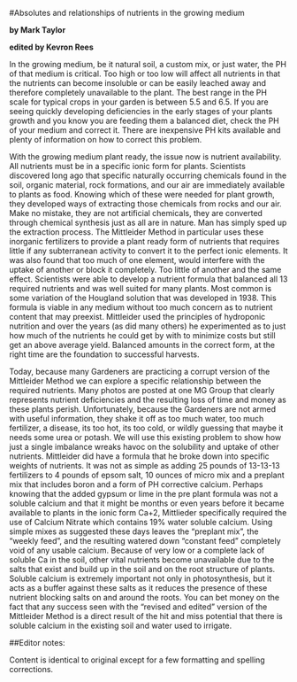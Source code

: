 
#Absolutes and relationships of nutrients in the growing medium

**by Mark Taylor**

**edited by Kevron Rees**

In the growing medium, be it natural soil, a custom mix, or just water, the PH of that medium is critical.  Too high or too low will affect all nutrients in that the nutrients can become insoluble or can be easily leached away and therefore completely unavailable to the plant. The best range in the PH scale for typical crops in your garden is between 5.5 and 6.5. If you are seeing quickly developing deficiencies in the early stages of your plants growth and you know you are feeding them a balanced diet, check the PH of your medium and correct it. There are inexpensive PH kits available and plenty of information on how to correct this problem.

With the growing medium plant ready, the issue now is nutrient availability. All nutrients must be in a specific ionic form for plants. Scientists discovered long ago that specific naturally occurring chemicals found in the soil, organic material, rock formations, and our air are immediately available to plants as food. Knowing which of these were needed for plant growth, they developed ways of extracting those chemicals from rocks and our air. Make no mistake, they are not artificial chemicals, they are converted through chemical synthesis just as all are in nature. Man has simply sped up the extraction process. The Mittleider Method in particular uses these inorganic fertilizers to provide a plant ready form of nutrients that requires little if any subterranean activity to convert it to the perfect ionic elements. It was also found that too much of one element, would interfere with the uptake of another or block it completely. Too little of another and the same effect. Scientists were able to develop a nutrient formula that balanced all 13 required nutrients and was well suited for many plants. Most common is some variation of the Hougland solution that was developed in 1938. This formula is viable in any medium without too much concern as to nutrient content that may preexist. Mittleider used the principles of hydroponic nutrition and over the years (as did many others) he experimented as to just how much of the nutrients he could get by with to minimize costs but still get an above average yield. Balanced amounts in the correct form, at the right time are the foundation to successful harvests. 

Today, because many Gardeners are practicing a corrupt version of the Mittleider Method we can explore a specific relationship between the required nutrients. Many photos are posted at one MG Group that clearly represents nutrient deficiencies and the resulting loss of time and money as these plants perish. Unfortunately, because the Gardeners are not armed with useful information, they shake it off as too much water, too much fertilizer, a disease, its too hot, its too cold, or wildly guessing that maybe it needs some urea or potash. We will use this existing problem to show how just a single imbalance wreaks havoc on the solubility and uptake of other nutrients. Mittleider did have a formula that he broke down into specific weights of nutrients. It was not as simple as adding 25 pounds of 13-13-13 fertilizers to 4 pounds of epsom salt, 10 ounces of micro mix and a preplant mix that includes boron and a form of PH corrective calcium. Perhaps knowing that the added gypsum or lime in the pre plant formula was not a soluble calcium and that it might be months or even years before it became available to plants in the ionic form Ca+2, Mittlieder specifically required the use of Calcium Nitrate which contains 19% water soluble calcium. Using simple mixes as suggested these days leaves the “preplant mix”, the “weekly feed”, and the resulting watered down “constant feed” completely void of any usable calcium. Because of very low or a complete lack of soluble Ca in the soil, other vital nutrients become unavailable due to the salts that exist and build up in the soil and on the root structure of plants. Soluble calcium is extremely important not only in photosynthesis, but it acts as a buffer against these salts as it reduces the presence of these nutrient blocking salts on and around the roots. You can bet money on the fact that any success seen with the “revised and edited” version of the Mittleider Method is a direct result of the hit and miss potential that there is soluble calcium in the existing soil and water used to irrigate.

##Editor notes:

Content is identical to original except for a few formatting and spelling corrections.
